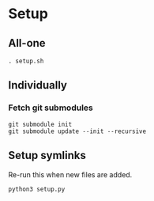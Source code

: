 # Setup

## All-one

```shell
. setup.sh
```

## Individually

### Fetch git submodules

```shell
git submodule init
git submodule update --init --recursive
```

## Setup symlinks

Re-run this when new files are added.

```shell
python3 setup.py
```

